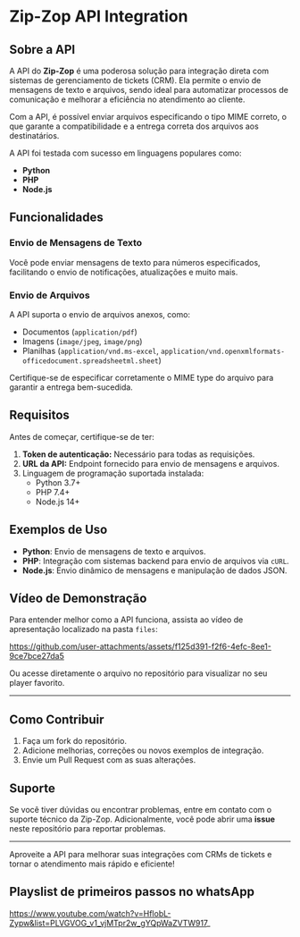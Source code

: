 # Zip-Zop API Integration

## Sobre a API

A API do **Zip-Zop** é uma poderosa solução para integração direta com sistemas de gerenciamento de tickets (CRM). Ela permite o envio de mensagens de texto e arquivos, sendo ideal para automatizar processos de comunicação e melhorar a eficiência no atendimento ao cliente.

Com a API, é possível enviar arquivos especificando o tipo MIME correto, o que garante a compatibilidade e a entrega correta dos arquivos aos destinatários. 

A API foi testada com sucesso em linguagens populares como:
- **Python**
- **PHP**
- **Node.js**

## Funcionalidades

### Envio de Mensagens de Texto
Você pode enviar mensagens de texto para números especificados, facilitando o envio de notificações, atualizações e muito mais.

### Envio de Arquivos
A API suporta o envio de arquivos anexos, como:
- Documentos (`application/pdf`)
- Imagens (`image/jpeg`, `image/png`)
- Planilhas (`application/vnd.ms-excel`, `application/vnd.openxmlformats-officedocument.spreadsheetml.sheet`)

Certifique-se de especificar corretamente o MIME type do arquivo para garantir a entrega bem-sucedida.

## Requisitos

Antes de começar, certifique-se de ter:
1. **Token de autenticação:** Necessário para todas as requisições.
2. **URL da API:** Endpoint fornecido para envio de mensagens e arquivos.
3. Linguagem de programação suportada instalada:
   - Python 3.7+
   - PHP 7.4+
   - Node.js 14+

## Exemplos de Uso

- **Python**: Envio de mensagens de texto e arquivos.
- **PHP**: Integração com sistemas backend para envio de arquivos via `cURL`.
- **Node.js**: Envio dinâmico de mensagens e manipulação de dados JSON.

## Vídeo de Demonstração

Para entender melhor como a API funciona, assista ao vídeo de apresentação localizado na pasta `files`:



https://github.com/user-attachments/assets/f125d391-f2f6-4efc-8ee1-9ce7bce27da5



Ou acesse diretamente o arquivo no repositório para visualizar no seu player favorito.

---

## Como Contribuir

1. Faça um fork do repositório.
2. Adicione melhorias, correções ou novos exemplos de integração.
3. Envie um Pull Request com as suas alterações.

## Suporte

Se você tiver dúvidas ou encontrar problemas, entre em contato com o suporte técnico da Zip-Zop. Adicionalmente, você pode abrir uma **issue** neste repositório para reportar problemas.

---

Aproveite a API para melhorar suas integrações com CRMs de tickets e tornar o atendimento mais rápido e eficiente!

## Playslist de primeiros passos no whatsApp
https://www.youtube.com/watch?v=HflobL-Zypw&list=PLVGVOG_v1_vjMTpr2w_gYQpWaZVTW917_

